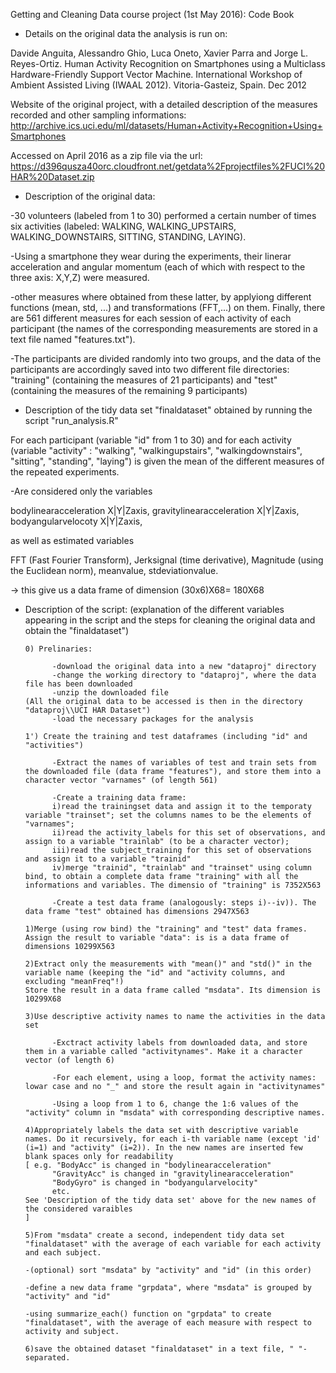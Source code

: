 Getting and Cleaning Data course project (1st May 2016): Code Book

* Details on the original data the analysis is run on:

Davide Anguita, Alessandro Ghio, Luca Oneto, Xavier Parra and Jorge L. Reyes-Ortiz. Human Activity Recognition on Smartphones using a Multiclass Hardware-Friendly Support Vector Machine. International Workshop of Ambient Assisted Living (IWAAL 2012). Vitoria-Gasteiz, Spain. Dec 2012

Website of the original project, with a detailed description of the measures recorded and other sampling informations:
http://archive.ics.uci.edu/ml/datasets/Human+Activity+Recognition+Using+Smartphones 

Accessed on April 2016 as a zip file via the url: 
https://d396qusza40orc.cloudfront.net/getdata%2Fprojectfiles%2FUCI%20HAR%20Dataset.zip

* Description of the original data: 

-30 volunteers (labeled from 1 to 30) performed a certain number of times six activities (labeled: WALKING, WALKING_UPSTAIRS, WALKING_DOWNSTAIRS, SITTING, STANDING, LAYING). 

-Using a smartphone they wear during the experiments, their linerar acceleration and angular momentum (each of which with respect to the three axis: X,Y,Z) were measured.

-other measures where obtained from these latter, by applyiong different functions (mean, std, ...) and transformations (FFT,...) on them. Finally, there are 561 different measures for each session of each activity of each participant (the names of the corresponding measurements are stored in a text file named "features.txt").

-The participants are divided randomly into two groups, and the data of the participants are accordingly saved into two different file directories: "training" (containing the measures of 21 participants) and "test" (containing the measures of the remaining 9 participants)


* Description of the tidy data set "finaldataset" obtained by running the script "run_analysis.R"

For each participant (variable "id" from 1 to 30) 
and for each activity (variable "activity" : "walking", "walkingupstairs", "walkingdownstairs", "sitting", "standing", "laying")
is given the mean of the different measures of the repeated experiments.

-Are considered only the variables 

bodylinearacceleration X|Y|Zaxis, 
gravitylinearacceleration X|Y|Zaxis, 
bodyangularvelocoty X|Y|Zaxis, 

as well as estimated variables

FFT (Fast Fourier Transform), 
Jerksignal (time derivative), 
Magnitude (using the Euclidean norm), 
meanvalue, 
stdeviationvalue.

-> this give us a data frame of dimension (30x6)X68= 180X68


* Description of the script: 
(explanation of the different variables appearing in the script and the steps for cleaning the original data and obtain the "finaldataset")

      0) Prelinaries: 
      
            -download the original data into a new "dataproj" directory
            -change the working directory to "dataproj", where the data file has been downloaded
            -unzip the downloaded file
      (All the original data to be accessed is then in the directory "dataproj\\UCI HAR Dataset")
            -load the necessary packages for the analysis
            
      1') Create the training and test dataframes (including "id" and "activities")
      
            -Extract the names of variables of test and train sets from the downloaded file (data frame "features"), and store them into a character vector "varnames" (of length 561)
            
            -Create a training data frame:
            i)read the trainingset data and assign it to the temporaty variable "trainset"; set the columns names to be the elements of "varnames"; 
            ii)read the activity_labels for this set of observations, and assign to a variable "trainlab" (to be a character vector);
            iii)read the subject_training for this set of observations and assign it to a variable "trainid"
            iv)merge "trainid", "trainlab" and "trainset" using column bind, to obtain a complete data frame "training" with all the informations and variables. The dimensio of "training" is 7352X563 
            
            -Create a test data frame (analogously: steps i)--iv)). The data frame "test" obtained has dimensions 2947X563
            
      1)Merge (using row bind) the "training" and "test" data frames. Assign the result to variable "data": is is a data frame of dimensions 10299X563
      
      2)Extract only the measurements with "mean()" and "std()" in the variable name (keeping the "id" and "activity columns, and excluding "meanFreq"!)
      Store the result in a data frame called "msdata". Its dimension is 10299X68
      
      3)Use descriptive activity names to name the activities in the data set
      
            -Exctract activity labels from downloaded data, and store them in a variable called "activitynames". Make it a character vector (of length 6)
      
            -For each element, using a loop, format the activity names: lowar case and no "_" and store the result again in "activitynames"
      
            -Using a loop from 1 to 6, change the 1:6 values of the "activity" column in "msdata" with corresponding descriptive names.
      
      4)Appropriately labels the data set with descriptive variable names. Do it recursively, for each i-th variable name (except 'id' (i=1) and "activity" (i=2)). In the new names are inserted few blank spaces only for readability 
      [ e.g. "BodyAcc" is changed in "bodylinearacceleration"
            "GravityAcc" is changed in "gravitylinearacceleration"
            "BodyGyro" is changed in "bodyangularvelocity"
            etc.
      See 'Description of the tidy data set' above for the new names of the considered varaibles
      ]
      
      5)From "msdata" create a second, independent tidy data set "finaldataset" with the average of each variable for each activity and each subject.
      
      -(optional) sort "msdata" by "activity" and "id" (in this order)
      
      -define a new data frame "grpdata", where "msdata" is grouped by "activity" and "id"
      
      -using summarize_each() function on "grpdata" to create "finaldataset", with the average of each measure with respect to activity and subject.
      
      6)save the obtained dataset "finaldataset" in a text file, " "-separated.
      
